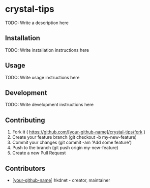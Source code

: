 # crystal-tips

TODO: Write a description here

## Installation


TODO: Write installation instructions here


## Usage



TODO: Write usage instructions here

## Development

TODO: Write development instructions here

## Contributing

1. Fork it ( https://github.com/[your-github-name]/crystal-tips/fork )
2. Create your feature branch (git checkout -b my-new-feature)
3. Commit your changes (git commit -am 'Add some feature')
4. Push to the branch (git push origin my-new-feature)
5. Create a new Pull Request

## Contributors

- [[your-github-name]](https://github.com/[your-github-name]) hkdnet - creator, maintainer
